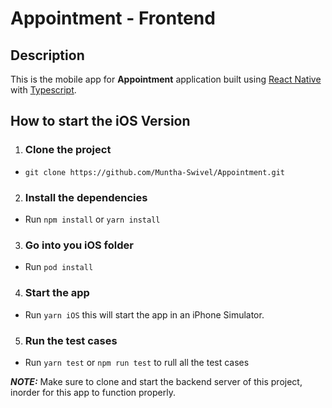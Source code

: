 # Appointment - Frontend

## Description

This is the mobile app for **Appointment** application built using [React Native](https://reactnative.dev/) with [Typescript](https://www.typescriptlang.org/).

## How to start the iOS Version

1. ### Clone the project

- `git clone https://github.com/Muntha-Swivel/Appointment.git`

2. ### Install the dependencies

- Run `npm install` or `yarn install`

3. ### Go into you iOS folder

- Run `pod install`

4. ### Start the app

- Run `yarn iOS` this will start the app in an iPhone Simulator.

5. ### Run the test cases

- Run `yarn test` or `npm run test` to rull all the test cases

**_NOTE:_** Make sure to clone and start the backend server of this project, inorder for this app to function properly.
